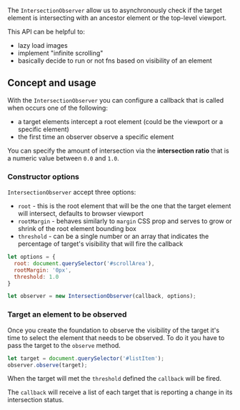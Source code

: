 The `IntersectionObserver` allow us to asynchronously check if the target element is intersecting with an ancestor element or the top-level viewport.

This API can be helpful to:
* lazy load images 
* implement "infinite scrolling"
* basically decide to run or not fns based on visibility of an element

## Concept and usage
With the `IntersectionObserver` you can configure a callback that is called when occurs one of the following:
* a target elements intercept a root element (could be the viewport or a specific element)
* the first time an observer observe a specific element

You can specify the amount of intersection via the **intersection ratio** that is a numeric value between `0.0` and `1.0`. 

### Constructor options
`IntersectionObserver` accept three options:
* `root` - this is the root element that will be the one that the target element will intersect, defaults to browser viewport
* `rootMargin` - behaves similarly to `margin` CSS prop and serves to grow or shrink of the root element bounding box
* `threshold` - can be a single number or an array that indicates the percentage of target's visibility that will fire the callback

```js
let options = {
  root: document.querySelector('#scrollArea'),
  rootMargin: '0px',
  threshold: 1.0
}

let observer = new IntersectionObserver(callback, options);
```

### Target an element to be observed
Once you create the foundation to observe the visibility of the target it's time to select the element that needs to be observed. To do it you have to pass the target to the `observe` method.

```js
let target = document.querySelector('#listItem');
observer.observe(target);
```

When the target will met the `threshold` defined the `callback` will be fired.

The `callback` will receive a list of each target that is reporting a change in its intersection status.